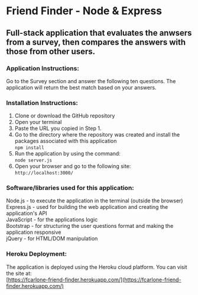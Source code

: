 # Friend Finder - Node & Express

## Full-stack application that evaluates the anwsers from a survey, then compares the answers with those from other users.  


### Application Instructions:  
Go to the Survey section and answer the following ten questions.  The application will return the best match based on your answers.  

### Installation Instructions:  
1. Clone or download the GitHub repository
2. Open your terminal  
3. Paste the URL you copied in Step 1.    
5. Go to the directory where the repository was created and install the packages associated with this application  
`npm install`  
6. Run the application by using the command:   
`node server.js` 
7. Open your browser and go to the following site:  
`http://localhost:3000/`


### Software/libraries used for this application:
Node.js - to execute the application in the terminal (outside the browser)  
Express.js - used for building the web application and creating the application's API  
JavaScript - for the applications logic  
Bootstrap - for structuring the user questions format and making the application responsive  
jQuery - for HTML/DOM manipulation


### Heroku Deployment:  
The application is deployed using the Heroku cloud platform.  You can visit the site at:  
[https://fcarlone-friend-finder.herokuapp.com/](https://fcarlone-friend-finder.herokuapp.com/)
